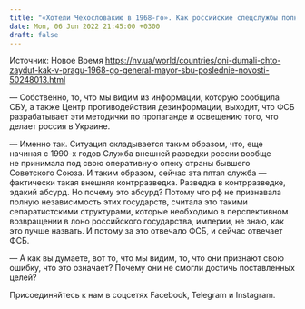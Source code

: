 ```yaml
---
title: "«Хотели Чехословакию в 1968-го». Как российские спецслужбы полностью провалили анализ Украины и ее народа — интервью с генерал-майором СБУ"
date: Mon, 06 Jun 2022 21:45:00 +0300
draft: false
---
```

Источник: Новое Время https://nv.ua/world/countries/oni-dumali-chto-zaydut-kak-v-pragu-1968-go-general-mayor-sbu-poslednie-novosti-50248013.html


— Собственно, то, что мы видим из информации, которую сообщила СБУ, а также Центр противодействия дезинформации, выходит, что ФСБ разрабатывает эти методички по пропаганде и освещению того, что делает россия в Украине.

— Именно так. Ситуация складывается таким образом, что, еще начиная с 1990-х годов Служба внешней разведки россии вообще не принимала под свою оперативную опеку страны бывшего Советского Союза. И таким образом, сейчас эта пятая служба — фактически такая внешняя контрразведка. Разведка в контрразведке, эдакий абсурд. Но почему это абсурд? Потому что рф не признавала полную независимость этих государств, считала это такими сепаратистскими структурами, которые необходимо в перспективном возвращении в лоно российского государства, империи, не знаю, как это лучше назвать. И потому за это отвечало ФСБ, и сейчас отвечает ФСБ.

— А как вы думаете, вот то, что мы видим, то, что они признают свою ошибку, что это означает? Почему они не смогли достичь поставленных целей?

Присоединяйтесь к нам в соцсетях Facebook, Telegram и Instagram.
